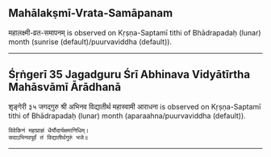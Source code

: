 ## Mahālakṣmī-Vrata-Samāpanam
महालक्ष्मी-व्रत-समापनम् is observed on Kṛṣṇa-Saptamī tithi of Bhādrapadaḥ (lunar) month (sunrise (default)/puurvaviddha (default)).



---
## Śṛṅgerī 35 Jagadguru Śrī Abhinava Vidyātīrtha Mahāsvāmī Ārādhanā
शृङ्गेरी ३५ जगद्गुरु श्री अभिनव विद्यातीर्थ महास्वामी आराधना is observed on Kṛṣṇa-Saptamī tithi of Bhādrapadaḥ (lunar) month (aparaahna/puurvaviddha (default)).



```
विवेकिनं महाप्राज्ञं धैर्यौदार्यक्षमानिधिम्।
सदाऽभिनवपूर्वं तं विद्यातीर्थगुरुं भजे॥
```

---
